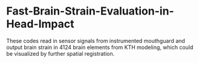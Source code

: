 # Fast-Brain-Strain-Evaluation-in-Head-Impact
These codes read in sensor signals from instrumented mouthguard and output brain strain in 4124 brain elements from KTH modeling, which could be visualized by further spatial registration.
